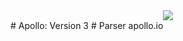 <div align="center">
    <img src="https://raw.githubusercontent.com/yargs/yargs-parser/main/yargs-logo.png">
</div>
# Apollo: Version 3
# Parser apollo.io
